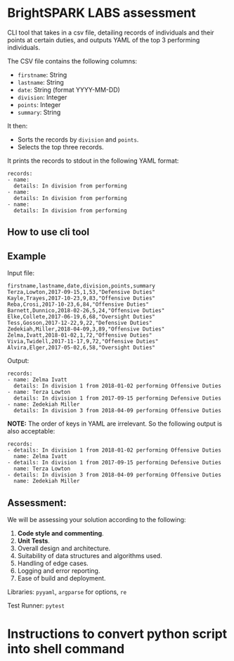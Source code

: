 # BrightSPARK LABS assessment
CLI tool that takes in a csv file, detailing records of individuals and their points at certain duties, and outputs YAML of the top 3 performing individuals.

The CSV file contains the following columns:
* `firstname`: String
* `lastname`: String
* `date`: String (format YYYY-MM-DD)
* `division`: Integer
* `points`: Integer
* `summary`: String

It then:
* Sorts the records by `division` and `points`.
* Selects the top three records.

It prints the records to stdout in the following YAML format:
```
records:
- name:
  details: In division from performing
- name:
  details: In division from performing
- name:
  details: In division from performing
```

## How to use cli tool
## Example

Input file:
```
firstname,lastname,date,division,points,summary
Terza,Lowton,2017-09-15,1,53,"Defensive Duties"
Kayle,Trayes,2017-10-23,9,83,"Offensive Duties"
Reba,Crosi,2017-10-23,6,84,"Offensive Duties"
Barnett,Dunnico,2018-02-26,5,24,"Offensive Duties"
Elke,Collete,2017-06-19,6,68,"Oversight Duties"
Tess,Gosson,2017-12-22,9,22,"Defensive Duties"
Zedekiah,Miller,2018-04-09,3,89,"Offensive Duties"
Zelma,Ivatt,2018-01-02,1,72,"Offensive Duties"
Vivia,Twidell,2017-11-17,9,72,"Offensive Duties"
Alvira,Elger,2017-05-02,6,58,"Oversight Duties"
```

Output:
```
records:
- name: Zelma Ivatt
  details: In division 1 from 2018-01-02 performing Offensive Duties
- name: Terza Lowton
  details: In division 1 from 2017-09-15 performing Defensive Duties
- name: Zedekiah Miller
  details: In division 3 from 2018-04-09 performing Offensive Duties
```

**NOTE:** The order of keys in YAML are irrelevant. So the following output is
also acceptable:
```
records:
- details: In division 1 from 2018-01-02 performing Offensive Duties
  name: Zelma Ivatt
- details: In division 1 from 2017-09-15 performing Defensive Duties
  name: Terza Lowton
- details: In division 3 from 2018-04-09 performing Offensive Duties
  name: Zedekiah Miller
```

## Assessment:
We will be assessing your solution according to the following:
1. **Code style and commenting**.
2. **Unit Tests**.
3. Overall design and architecture.
4. Suitability of data structures and algorithms used.
5. Handling of edge cases.
6. Logging and error reporting.
7. Ease of build and deployment.


Libraries:
`pyyaml`, `argparse` for options, `re` 

Test Runner:
`pytest`

# Instructions to convert python script into shell command